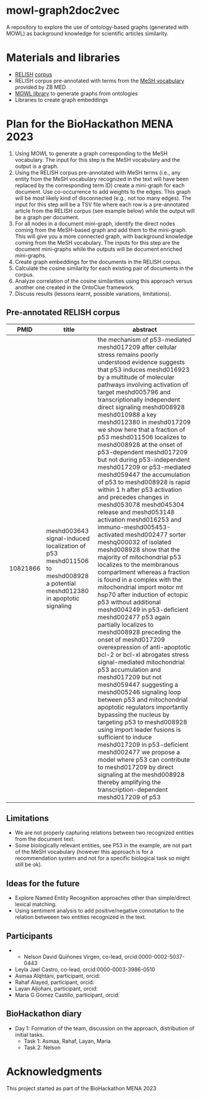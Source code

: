 # mowl-graph2doc2vec
A repository to explore the use of ontology-based graphs (generated with MOWL) as background knowledge for scientific articles similarity. 
# Materials and libraries
* [RELISH](https://doi.org/10.1093/database/baz085) [corpus](https://figshare.com/projects/RELISH-DB/60095)
* RELISH corpus pre-annotated with terms from the [MeSH vocabulary](https://www.nlm.nih.gov/mesh/meshhome.html) provided by ZB MED
* [MOWL library](https://github.com/bio-ontology-research-group/mowl) to generate graphs from ontologies
* Libraries to create graph embeddings
 
# Plan for the BioHackathon MENA 2023
1. Using MOWL to generate a graph corresponding to the MeSH vocabulary. The input for this step is the MeSH vocabulary and the output is a graph.
2. Using the RELISH corpus pre-annotated with MeSH terms (i.e., any entity from the MeSH vocabulary recognized in the text will have been replaced by the corresponding term ID) create a mini-graph for each document. Use co-occurrence to add weights to the edges. This graph will be most likely kind of disconnected (e.g., not too many edges). The input for this step will be a TSV file where each row is a pre-annotated article from the RELISH corpus (see example below) while the output will be a graph per document.
3. For all nodes in a document mini-graph, identify the direct nodes coming from the MeSH-based graph and add them to the mini-graph. This will give you a  more connected graph, with background knowledge coming from the MeSH vocabulary. The inputs for this step are the document mini-graphs while the outputs will be document enriched mini-graphs.
4. Create graph embeddings for the documents in the RELISH corpus.
5. Calculate the cosine similarity for each existing pair of documents in the corpus.
6. Analyze correlation of the cosine similarities using this approach versus another one created in the OntoClue framework.
7. Discuss results (lessons learnt, possible variations, limitations).


## Pre-annotated RELISH corpus
| PMID | title | abstract |
| --- | --- | --- |
| 10821866 | meshd003643 signal-induced localization of p53 meshd011506 to meshd008928 a potential meshd012380 in apoptotic signaling | the mechanism of p53-mediated meshd017209 after cellular stress remains poorly understood evidence suggests that p53 induces meshd016923 by a multitude of molecular pathways involving activation of target meshd005796 and transcriptionally independent direct signaling meshd008928 meshd010988 a key meshd012380 in meshd017209 we show here that a fraction of p53 meshd011506 localizes to meshd008928 at the onset of p53-dependent meshd017209 but not during p53-independent meshd017209 or p53-mediated meshd059447 the accumulation of p53 to meshd008928 is rapid within 1 h after p53 activation and precedes changes in meshd053078 meshd045304 release and meshd053148 activation meshd016253 and immuno-meshd005453-activated meshd002477 sorter meshq000032 of isolated meshd008928 show that the majority of mitochondrial p53 localizes to the membranous compartment whereas a fraction is found in a complex with the mitochondrial import motor mt hsp70 after induction of ectopic p53 without additional meshd004249 in p53-deficient meshd002477 p53 again partially localizes to meshd008928 preceding the onset of meshd017209 overexpression of anti-apoptotic bcl-2 or bcl-xl abrogates stress signal-mediated mitochondrial p53 accumulation and meshd017209 but not meshd059447 suggesting a meshd005246 signaling loop between p53 and mitochondrial apoptotic regulators importantly bypassing the nucleus by targeting p53 to meshd008928 using import leader fusions is sufficient to induce meshd017209 in p53-deficient meshd002477 we propose a model where p53 can contribute to meshd017209 by direct signaling at the meshd008928 thereby amplifying the transcription-dependent meshd017209 of p53 | 

## Limitations
* We are not properly capturing relations between two recognized entities from the document text.
* Some biologically relevant entities, see P53 in the example, are not part of the MeSH vocabulary (however this approach is for a recommendation system and not for a specific biological task so might still be ok).

## Ideas for the future
* Explore Named Entity Recognition approaches other than simple/direct lexical matching.
* Using sentiment analysis to add positive/negative connotation to the relation betweeen two entities recognized in the text.

## Participants
* * Nelson David Quiñones Virgen, co-lead, orcid:0000-0002-5037-0443
* Leyla Jael Castro, co-lead, orcid:0000-0003-3986-0510
* Asmaa Alqhtani, participant, orcid: 
* Rahaf Alayed, participant, orcid: 
* Layan Aljohani, participant, orcid: 
* Maria G Gomez Castillo, participant, orcid: 


## BioHackathon diary
* Day 1: Formation of the team, discussion on the approach, distribution of initial tasks. 
  * Task 1: Asmaa, Rahaf, Layan, Maria
  * Task 2: Nelson


# Acknowledgments
This project started as part of the BioHackathon MENA 2023
